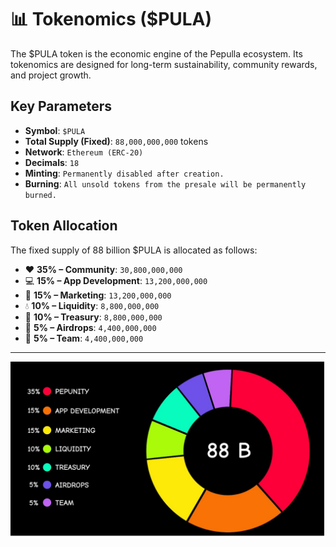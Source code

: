 # 📊 Tokenomics ($PULA)

The $PULA token is the economic engine of the Pepulla ecosystem. Its tokenomics are designed for long-term sustainability, community rewards, and project growth.

## Key Parameters

-   **Symbol**: `$PULA`
-   **Total Supply (Fixed)**: `88,000,000,000` tokens
-   **Network**: `Ethereum (ERC-20)`
-   **Decimals**: `18`
-   **Minting**: `Permanently disabled after creation.`
-   **Burning**: `All unsold tokens from the presale will be permanently burned.`

## Token Allocation

The fixed supply of 88 billion $PULA is allocated as follows:

-   ❤️ **35% – Community**: `30,800,000,000`
-   💻 **15% – App Development**: `13,200,000,000`
-   📣 **15% – Marketing**: `13,200,000,000`
-   💧 **10% – Liquidity**: `8,800,000,000`
-   🏦 **10% – Treasury**: `8,800,000,000`
-   🎉 **5% – Airdrops**: `4,400,000,000`
-   👥 **5% – Team**: `4,400,000,000`
---

![Pepulla Tokenomics Chart](https://raw.githubusercontent.com/PepullaLabs/pepulla-docs/main/assets/tokenomics.png)
